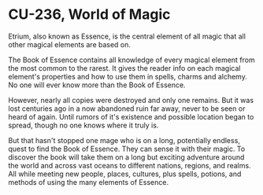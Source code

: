 # CU-236, World of Magic

Etrium, also known as Essence, is the central element of all magic that all other magical elements are based on.

The Book of Essence contains all knowledge of every magical element from the most common to the rarest. It gives the reader info on each magical element's properties and how to use them in spells, charms and alchemy. No one will ever know more than the Book of Essence.

However, nearly all copies were destroyed and only one remains. But it was lost centuries ago in a now abandoned ruin far away, never to be seen or heard of again. Until rumors of it's existence and possible location began to spread, though no one knows where it truly is.

But that hasn't stopped one mage who is on a long, potentially endless, quest to find the Book of Essence. They can sense it with their magic. To discover the book will take them on a long but exciting adventure around the world and across vast oceans to different nations, regions, and realms. All while meeting new people, places, cultures, plus spells, potions, and methods of using the many elements of Essence.